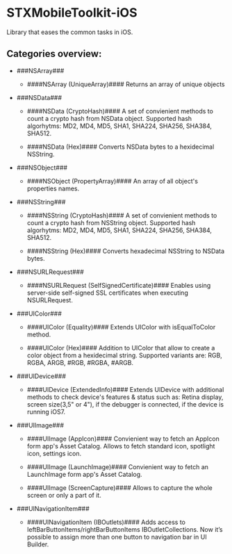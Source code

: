STXMobileToolkit-iOS
=================
Library that eases the common tasks in iOS.

Categories overview:
--------------------
* ###NSArray###
  * ####NSArray (UniqueArray)####
Returns an array of unique objects

* ###NSData###
  * ####NSData (CryptoHash)####
A set of convienient methods to count a crypto hash from NSData object. Supported hash algorhytms: MD2, MD4, MD5, SHA1, SHA224, SHA256, SHA384, SHA512.

  * ####NSData (Hex)####
Converts NSData bytes to a hexidecimal NSString.

* ###NSObject###
  * ####NSObject (PropertyArray)####
An array of all object's properties names.

* ###NSString###
  * ####NSString (CryptoHash)####
A set of convienient methods to count a crypto hash from NSString object. Supported hash algorhytms: MD2, MD4, MD5, SHA1, SHA224, SHA256, SHA384, SHA512.

  * ####NSString (Hex)####
Converts hexadecimal NSString to NSData bytes.

* ###NSURLRequest###
  * ####NSURLRequest (SelfSignedCertificate)####
Enables using server-side self-signed SSL certificates when executing NSURLRequest.

* ###UIColor###
  * ####UIColor (Equality)####
Extends UIColor with isEqualToColor method.

  * ####UIColor (Hex)####
Addition to UIColor that allow to create a color object from a hexidecimal string. Supported variants are: RGB, RGBA, ARGB, #RGB, #RGBA, #ARGB.

* ###UIDevice###
  * ####UIDevice (ExtendedInfo)####
Extends UIDevice with additional methods to check device's features & status such as: Retina display, screen size(3,5" or 4"), if the debugger is connected, if the device is running iOS7.

* ###UIImage###
  * ####UIImage (AppIcon)####
Convienient way to fetch an AppIcon form app's Asset Catalog. Allows to fetch standard icon, spotlight icon, settings icon.

  * ####UIImage (LaunchImage)####
Convienient way to fetch an LaunchImage form app's Asset Catalog.

  * ####UIImage (ScreenCapture)####
Allows to capture the whole screen or only a part of it.

* ###UINavigationItem###
  * ####UINavigationItem (IBOutlets)####
Adds access to leftBarButtonItems/rightBarButtonItems IBOutletCollections. Now it’s possible to assign more than one button to navigation bar in UI Builder.
